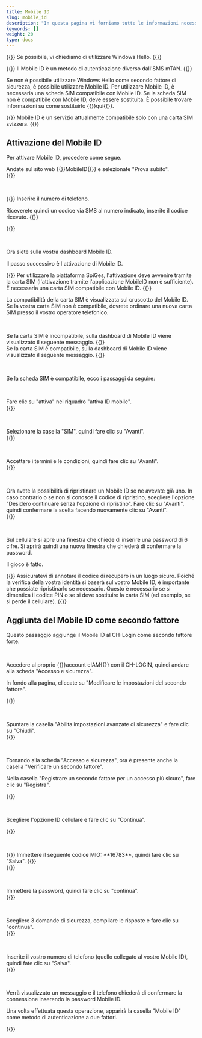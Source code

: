 ```yaml
---
title: Mobile ID
slug: mobile_id
description: "In questa pagina vi forniamo tutte le informazioni necessarie per utilizzare il Mobile ID come secondo fattore di sicurezza."
keywords: []
weight: 20
type: docs
---
```


{{<alert color="warning">}}
Se possibile, vi chiediamo di utilizzare Windows Hello.
{{</alert>}}

{{<alert color="warning">}}
Il Mobile ID è un metodo di autenticazione diverso dall'SMS mTAN.
{{</alert>}}

Se non è possibile utilizzare Windows Hello come secondo fattore di sicurezza, è possibile utilizzare Mobile ID. Per utilizzare Mobile ID, è necessaria una scheda SIM compatibile con Mobile ID. Se la scheda SIM non è compatibile con Mobile ID, deve essere sostituita. È possibile trovare informazioni su come sostituirlo {{<link url="https://www.mobileid.ch/it/comessa-sim" newTab="true">}}qui{{</link>}}.

{{<alert color="info">}}
Mobile ID è un servizio attualmente compatibile solo con una carta SIM svizzera.
{{</alert>}}

## Attivazione del Mobile ID

Per attivare Mobile ID, procedere come segue.

<!-- 1ere paire de colonnes -->

<div class="two_column">

<div class="left_col">
<!-- First column content goes here -->
Andate sul sito web {{<link url="https://www.mobileid.ch/it">}}MobileID{{</link>}} e selezionate "Prova subito". 
</div>

<div class="right_col">
<!-- Second column content goes here -->
{{<insertImage image="mobile_id_it.png" description="MobileID" class="edge max-w-90">}}  
</div>

</div>

&nbsp;

<!-- 2eme paire de colonnes -->

<div class="two_column">

<div class="left_col">
<!-- First column content goes here -->
{{<markdown>}}
Inserire il numero di telefono.

Riceverete quindi un codice via SMS al numero indicato, inserite il codice ricevuto.
{{</markdown>}}
</div>

<div class="right_col">
<!-- Second column content goes here -->
{{<insertImage image="saisie_tel_it.png" description="Code SMS" class="edge max-w-90">}}    
</div>

</div>

&nbsp;

Ora siete sulla vostra dashboard Mobile ID. 

Il passo successivo è l'attivazione di Mobile ID. 

{{<alert color="warning">}}
Per utilizzare la piattaforma SpiGes, l'attivazione deve avvenire tramite la carta SIM (l'attivazione tramite l'applicazione MobileID non è sufficiente). È necessaria una carta SIM compatibile con Mobile ID. 
{{</alert>}}

La compatibilità della carta SIM è visualizzata sul cruscotto del Mobile ID. Se la vostra carta SIM non è compatibile, dovrete ordinare una nuova carta SIM presso il vostro operatore telefonico.

&nbsp; 

<!-- 3eme paire de colonnes -->

<div class="two_column">

<div class="left_col">
<!-- First column content goes here -->
Se la carta SIM è incompatibile, sulla dashboard di Mobile ID viene visualizzato il seguente messaggio.
{{<insertImage image="sim_incompatible_fr.png" description="Code SMS" class="edge max-w-90">}}    <!-- ATTENTION image en français -->

</div>

<div class="right_col">
<!-- Second column content goes here -->
Se la carta SIM è compatibile, sulla dashboard di Mobile ID viene visualizzato il seguente messaggio.
{{<insertImage image="sim_compatible_fr.png" description="Code SMS" class="edge max-w-90">}}      <!-- ATTENTION image en français -->
</div>

</div>

&nbsp;

Se la scheda SIM è compatibile, ecco i passaggi da seguire: 

&nbsp;

<!-- 4eme paire de colonnes -->

<div class="two_column">

<div class="left_col">
<!-- First column content goes here -->
Fare clic su "attiva" nel riquadro "attiva ID mobile". 
</div>

<div class="right_col">
<!-- Second column content goes here -->
{{<insertImage image="activer_mobile_id.png" description="activer MobileID" class="edge max-w-90">}}    <!-- ATTENTION image en français -->
</div>

</div>

&nbsp;

<!-- 5eme paire de colonnes -->

<div class="two_column">

<div class="left_col">
<!-- First column content goes here -->
Selezionare la casella "SIM", quindi fare clic su "Avanti".
</div>

<div class="right_col">
<!-- Second column content goes here -->
{{<insertImage image="choix_sim.png" description="Choix carte SIM" class="edge max-w-90">}}     <!-- ATTENTION image en français -->
</div>

</div>

 &nbsp;

 <!-- 4eme paire de colonnes -->

<div class="two_column">

<div class="left_col">
<!-- First column content goes here -->
Accettare i termini e le condizioni, quindi fare clic su "Avanti".
</div>

<div class="right_col">
<!-- Second column content goes here -->
{{<insertImage image="cond_utilisation_fr.png" description="Conditions d'utilisation" class="edge max-w-90">}}      <!-- ATTENTION image en français -->
</div>

</div>

&nbsp;

<!-- 4eme paire de colonnes -->

<div class="two_column">

<div class="left_col">
<!-- First column content goes here -->
Ora avete la possibilità di ripristinare un Mobile ID se ne avevate già uno. In caso contrario o se non si conosce il codice di ripristino, scegliere l'opzione "Desidero continuare senza l'opzione di ripristino". Fare clic su "Avanti", quindi confermare la scelta facendo nuovamente clic su "Avanti".
</div>

<div class="right_col">
<!-- Second column content goes here -->
{{<insertImage image="choix_recup.png" description="Possibilité récupération" class="edge max-w-90">}}      <!-- ATTENTION image en français -->
</div>

</div>

&nbsp;

Sul cellulare si apre una finestra che chiede di inserire una password di 6 cifre. Si aprirà quindi una nuova finestra che chiederà di confermare la password. 

Il gioco è fatto. 

{{<alert color="warning">}}
Assicuratevi di annotare il codice di recupero in un luogo sicuro. Poiché la verifica della vostra identità si baserà sul vostro Mobile ID, è importante che possiate ripristinarlo se necessario. Questo è necessario se si dimentica il codice PIN o se si deve sostituire la carta SIM (ad esempio, se si perde il cellulare). 
{{</alert>}}


## Aggiunta del Mobile ID come secondo fattore

Questo passaggio aggiunge il Mobile ID al CH-Login come secondo fattore forte.

<!-- Se avete già un secondo fattore (debole) (mTAN), vi consigliamo di eliminarlo prima. A tal fine, fate clic su Elimina nella casella Numero di cellulare (mTAN). È quindi possibile seguire le istruzioni di cui sopra per registrare l'ID cellulare come secondo fattore (forte). -->


&nbsp;

<!-- 1ere paire de colonnes -->

<div class="two_column">

<div class="left_col">
<!-- First column content goes here -->
<p> Accedere al proprio {{<link url="https://www.myaccount.eiam.admin.ch/" newTab="true">}}account eIAM{{</link>}} con il CH-LOGIN, quindi andare alla scheda "Accesso e sicurezza". </p>

<p> In fondo alla pagina, cliccate su "Modificare le impostazioni del secondo fattore". </p>
</div>

<div class="right_col">
<!-- Second column content goes here -->
{{<insertImage image="modif_parametres_it.png" description="modification paramètres" class="edge max-w-90">}}    
</div>

</div>

&nbsp; 

<!-- 2eme paire de colonnes -->

<div class="two_column">

<div class="left_col">
<!-- First column content goes here -->
Spuntare la casella "Abilita impostazioni avanzate di sicurezza" e fare clic su "Chiudi".
</div>

<div class="right_col">
<!-- Second column content goes here -->
{{<insertImage image="activation_param_it.png" description="Activation paramètres avancés" class="edge max-w-90">}}     
</div>

</div>

&nbsp; 

<!-- 3eme paire de colonnes -->

<div class="two_column">

<div class="left_col">
<!-- First column content goes here -->
<p> Tornando alla scheda "Accesso e sicurezza", ora è presente anche la casella "Verificare un secondo fattore". </p>

<p> Nella casella "Registrare un secondo fattore per un accesso più sicuro", fare clic su "Registra". </p>

</div>

<div class="right_col">
<!-- Second column content goes here -->
{{<insertImage image="ajout_facteur_it.png" description="ajout second facteur" class="edge max-w-90">}}           
</div>

</div>

&nbsp; 

<!-- 4eme paire de colonnes -->

<div class="two_column">

<div class="left_col">
<!-- First column content goes here -->
<p> Scegliere l'opzione ID cellulare e fare clic su "Continua". </p>
</div>

<div class="right_col">
<!-- Second column content goes here -->
{{<insertImage image="choix_mobileid_it.png" description="ajout second facteur" class="edge max-w-90">}}       
</div>

</div>

&nbsp;

<!-- 5eme paire de colonnes -->

<div class="two_column">

<div class="left_col">
<!-- First column content goes here -->
{{<markdown>}}
Immettere il seguente codice MIO: **16783**, quindi fare clic su "Salva".
{{</markdown>}}
</div>

<div class="right_col">
<!-- Second column content goes here -->
{{<insertImage image="code_mio_it.png" description="ajout second facteur" class="edge max-w-90">}} 
</div>

</div>

&nbsp; 

<!-- 6eme paire de colonnes -->

<div class="two_column">

<div class="left_col">
<!-- First column content goes here -->
Immettere la password, quindi fare clic su "continua".
</div>

<div class="right_col">
<!-- Second column content goes here -->
{{<insertImage image="mot_de_passe.png" description="Mot de passe" class="edge max-w-90">}}           <!-- ATTENTION image en français -->
</div>

</div>

&nbsp; 

<!-- 7eme paire de colonnes -->

<div class="two_column">

<div class="left_col">
<!-- First column content goes here -->
Scegliere 3 domande di sicurezza, compilare le risposte e fare clic su "continua".
</div>

<div class="right_col">
<!-- Second column content goes here -->
{{<insertImage image="questions_secu.png" description="ajout questions sécurité" class="edge max-w-90">}}         <!-- ATTENTION image en français -->
</div>

</div>

&nbsp;

<!-- 8eme paire de colonnes -->

<div class="two_column">

<div class="left_col">
<!-- First column content goes here -->
Inserite il vostro numero di telefono (quello collegato al vostro Mobile ID), quindi fate clic su "Salva".
</div>

<div class="right_col">
<!-- Second column content goes here -->
{{<insertImage image="saisie_tel.png" description="ajout second facteur" class="edge max-w-90">}}         <!-- ATTENTION image en français -->
</div>

</div>

&nbsp;

Verrà visualizzato un messaggio e il telefono chiederà di confermare la connessione inserendo la password Mobile ID. 

Una volta effettuata questa operazione, apparirà la casella "Mobile ID" come metodo di autenticazione a due fattori. 

{{<insertImage image="mobileid_present.png" description="ajout second facteur" class="edge max-w-90">}}           <!-- ATTENTION image en français -->
